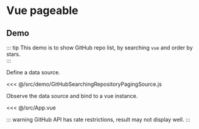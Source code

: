 # Vue pageable

## Demo

::: tip
This demo is to show GitHub repo list, by searching `vue` and order by stars.  
:::

Define a data source.

<<< @/src/demo/GitHubSearchingRepositoryPagingSource.js

Observe the data source and bind to a vue instance.

<<< @/src/App.vue

::: warning
GitHub API has rate restrictions, result may not display well.
:::

<ClientOnly>
  <Demo />
</ClientOnly>

